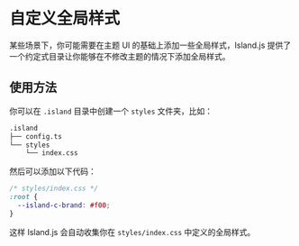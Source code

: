 # 自定义全局样式

某些场景下，你可能需要在主题 UI 的基础上添加一些全局样式，Island.js 提供了一个约定式目录让你能够在不修改主题的情况下添加全局样式。

## 使用方法

你可以在 `.island` 目录中创建一个 `styles` 文件夹，比如：

```bash
.island
├── config.ts
└── styles
    └── index.css
```

然后可以添加以下代码：

```css
/* styles/index.css */
:root {
  --island-c-brand: #f00;
}
```

这样 Island.js 会自动收集你在 `styles/index.css` 中定义的全局样式。
